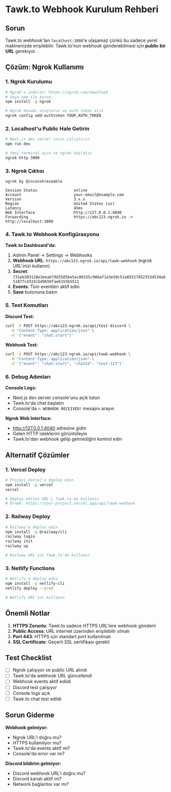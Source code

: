 # Tawk.to Webhook Kurulum Rehberi

## Sorun
Tawk.to webhook'ları `localhost:3000`'e ulaşamaz çünkü bu sadece yerel makinenizde erişilebilir. Tawk.to'nun webhook gönderebilmesi için **public bir URL** gerekiyor.

## Çözüm: Ngrok Kullanımı

### 1. Ngrok Kurulumu
```bash
# Ngrok'u indirin: https://ngrok.com/download
# Veya npm ile kurun:
npm install -g ngrok

# Ngrok hesabı oluşturun ve auth token alın
ngrok config add-authtoken YOUR_AUTH_TOKEN
```

### 2. Localhost'u Public Hale Getirin
```bash
# Next.js dev server'ınızı çalıştırın
npm run dev

# Yeni terminal açın ve ngrok başlatın
ngrok http 3000
```

### 3. Ngrok Çıktısı
```
ngrok by @inconshreveable

Session Status                online
Account                       your-email@example.com
Version                       3.x.x
Region                        United States (us)
Latency                       45ms
Web Interface                 http://127.0.0.1:4040
Forwarding                    https://abc123.ngrok.io -> http://localhost:3000
```

### 4. Tawk.to Webhook Konfigürasyonu

**Tawk.to Dashboard'da:**
1. Admin Panel → Settings → Webhooks
2. **Webhook URL**: `https://abc123.ngrok.io/api/tawk-webhook` (ngrok URL'inizi kullanın)
3. **Secret**: `731eb303128e3eeab79d3585be5ac89155c90baf1a3e59c51a85527852353d534a651877c4333cbd9650fae6155b5512`
4. **Events**: Tüm eventleri aktif edin
5. **Save** butonuna basın

### 5. Test Komutları

**Discord Test:**
```bash
curl -X POST https://abc123.ngrok.io/api/test-discord \
  -H "Content-Type: application/json" \
  -d '{"event": "chat:start"}'
```

**Webhook Test:**
```bash
curl -X POST https://abc123.ngrok.io/api/tawk-webhook \
  -H "Content-Type: application/json" \
  -d '{"event": "chat:start", "chatId": "test-123"}'
```

### 6. Debug Adımları

**Console Logs:**
- Next.js dev server console'unu açık tutun
- Tawk.to'da chat başlatın
- Console'da `🔥 WEBHOOK RECEIVED!` mesajını arayın

**Ngrok Web Interface:**
- http://127.0.0.1:4040 adresine gidin
- Gelen HTTP isteklerini görüntüleyin
- Tawk.to'dan webhook gelip gelmediğini kontrol edin

## Alternatif Çözümler

### 1. Vercel Deploy
```bash
# Projeyi Vercel'e deploy edin
npm install -g vercel
vercel

# Deploy edilen URL'i Tawk.to'da kullanın
# Örnek: https://your-project.vercel.app/api/tawk-webhook
```

### 2. Railway Deploy
```bash
# Railway'e deploy edin
npm install -g @railway/cli
railway login
railway init
railway up

# Railway URL'ini Tawk.to'da kullanın
```

### 3. Netlify Functions
```bash
# Netlify'a deploy edin
npm install -g netlify-cli
netlify deploy --prod

# Netlify URL'ini kullanın
```

## Önemli Notlar

1. **HTTPS Zorunlu**: Tawk.to sadece HTTPS URL'lere webhook gönderir
2. **Public Access**: URL internet üzerinden erişilebilir olmalı
3. **Port 443**: HTTPS için standart port kullanılmalı
4. **SSL Certificate**: Geçerli SSL sertifikası gerekli

## Test Checklist

- [ ] Ngrok çalışıyor ve public URL alındı
- [ ] Tawk.to'da webhook URL güncellendi
- [ ] Webhook events aktif edildi
- [ ] Discord test çalışıyor
- [ ] Console logs açık
- [ ] Tawk.to chat test edildi

## Sorun Giderme

**Webhook gelmiyor:**
- Ngrok URL'i doğru mu?
- HTTPS kullanılıyor mu?
- Tawk.to'da events aktif mi?
- Console'da error var mı?

**Discord bildirim gelmiyor:**
- Discord webhook URL'i doğru mu?
- Discord kanalı aktif mi?
- Network bağlantısı var mı?
